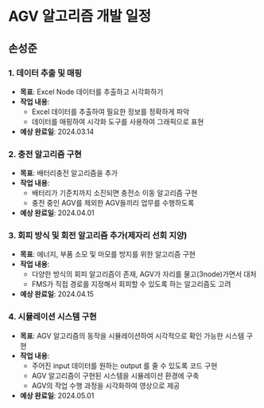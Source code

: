 # AGV 알고리즘 개발 일정

## 손성준

### 1. 데이터 추출 및 매핑

- **목표**: Excel Node 데이터를 추출하고 시각화하기
- **작업 내용**:
    - Excel 데이터를 추출하여 필요한 정보를 정확하게 파악
    - 데이터를 매핑하여 시각화 도구를 사용하여 그래픽으로 표현
- **예상 완료일**: 2024.03.14

### 2. 충전 알고리즘 구현

- **목표**: 배터리충전 알고리즘을 추가
- **작업 내용**:
    - 배터리가 기준치까지 소진되면 충전소 이동 알고리즘 구현
    - 충전 중인 AGV를 제외한 AGV들끼리 업무를 수행하도록 
- **예상 완료일**: 2024.04.01

### 3. 회피 방식 및 회전 알고리즘 추가(제자리 선회 지양)

- **목표**: 에너지, 부품 소모 및 마모를 방지를 위한 알고리즘 구현 
- **작업 내용**:
    - 다양한 방식의 회피 알고리즘이 존재, AGV가 자리를 물고(3node)가면서 대처 
    - FMS가 직접 경로를 지정해서 회피할 수 있도록 하는 알고리즘도 고려
- **예상 완료일**: 2024.04.15

### 4. 시뮬레이션 시스템 구현

- **목표**: AGV 알고리즘의 동작을 시뮬레이션하여 시각적으로 확인 가능한 시스템 구현
- **작업 내용**:
  - 주어진 input 데이터를 원하는 output 를 줄 수 있도록 코드 구현
  - AGV 알고리즘이 구현된 시스템을 시뮬레이션 환경에 구축
  - AGV의 작업 수행 과정을 시각화하여 영상으로 제공
- **예상 완료일**: 2024.05.01
